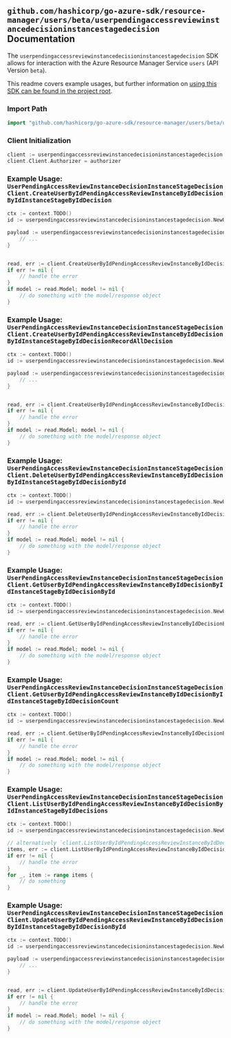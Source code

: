 
## `github.com/hashicorp/go-azure-sdk/resource-manager/users/beta/userpendingaccessreviewinstancedecisioninstancestagedecision` Documentation

The `userpendingaccessreviewinstancedecisioninstancestagedecision` SDK allows for interaction with the Azure Resource Manager Service `users` (API Version `beta`).

This readme covers example usages, but further information on [using this SDK can be found in the project root](https://github.com/hashicorp/go-azure-sdk/tree/main/docs).

### Import Path

```go
import "github.com/hashicorp/go-azure-sdk/resource-manager/users/beta/userpendingaccessreviewinstancedecisioninstancestagedecision"
```


### Client Initialization

```go
client := userpendingaccessreviewinstancedecisioninstancestagedecision.NewUserPendingAccessReviewInstanceDecisionInstanceStageDecisionClientWithBaseURI("https://management.azure.com")
client.Client.Authorizer = authorizer
```


### Example Usage: `UserPendingAccessReviewInstanceDecisionInstanceStageDecisionClient.CreateUserByIdPendingAccessReviewInstanceByIdDecisionByIdInstanceStageByIdDecision`

```go
ctx := context.TODO()
id := userpendingaccessreviewinstancedecisioninstancestagedecision.NewUserPendingAccessReviewInstanceDecisionInstanceStageID("userIdValue", "accessReviewInstanceIdValue", "accessReviewInstanceDecisionItemIdValue", "accessReviewStageIdValue")

payload := userpendingaccessreviewinstancedecisioninstancestagedecision.AccessReviewInstanceDecisionItem{
	// ...
}


read, err := client.CreateUserByIdPendingAccessReviewInstanceByIdDecisionByIdInstanceStageByIdDecision(ctx, id, payload)
if err != nil {
	// handle the error
}
if model := read.Model; model != nil {
	// do something with the model/response object
}
```


### Example Usage: `UserPendingAccessReviewInstanceDecisionInstanceStageDecisionClient.CreateUserByIdPendingAccessReviewInstanceByIdDecisionByIdInstanceStageByIdDecisionRecordAllDecision`

```go
ctx := context.TODO()
id := userpendingaccessreviewinstancedecisioninstancestagedecision.NewUserPendingAccessReviewInstanceDecisionInstanceStageID("userIdValue", "accessReviewInstanceIdValue", "accessReviewInstanceDecisionItemIdValue", "accessReviewStageIdValue")

payload := userpendingaccessreviewinstancedecisioninstancestagedecision.CreateUserByIdPendingAccessReviewInstanceByIdDecisionByIdInstanceStageByIdDecisionRecordAllDecisionRequest{
	// ...
}


read, err := client.CreateUserByIdPendingAccessReviewInstanceByIdDecisionByIdInstanceStageByIdDecisionRecordAllDecision(ctx, id, payload)
if err != nil {
	// handle the error
}
if model := read.Model; model != nil {
	// do something with the model/response object
}
```


### Example Usage: `UserPendingAccessReviewInstanceDecisionInstanceStageDecisionClient.DeleteUserByIdPendingAccessReviewInstanceByIdDecisionByIdInstanceStageByIdDecisionById`

```go
ctx := context.TODO()
id := userpendingaccessreviewinstancedecisioninstancestagedecision.NewUserPendingAccessReviewInstanceDecisionInstanceStageDecisionID("userIdValue", "accessReviewInstanceIdValue", "accessReviewInstanceDecisionItemIdValue", "accessReviewStageIdValue", "accessReviewInstanceDecisionItemId1Value")

read, err := client.DeleteUserByIdPendingAccessReviewInstanceByIdDecisionByIdInstanceStageByIdDecisionById(ctx, id)
if err != nil {
	// handle the error
}
if model := read.Model; model != nil {
	// do something with the model/response object
}
```


### Example Usage: `UserPendingAccessReviewInstanceDecisionInstanceStageDecisionClient.GetUserByIdPendingAccessReviewInstanceByIdDecisionByIdInstanceStageByIdDecisionById`

```go
ctx := context.TODO()
id := userpendingaccessreviewinstancedecisioninstancestagedecision.NewUserPendingAccessReviewInstanceDecisionInstanceStageDecisionID("userIdValue", "accessReviewInstanceIdValue", "accessReviewInstanceDecisionItemIdValue", "accessReviewStageIdValue", "accessReviewInstanceDecisionItemId1Value")

read, err := client.GetUserByIdPendingAccessReviewInstanceByIdDecisionByIdInstanceStageByIdDecisionById(ctx, id)
if err != nil {
	// handle the error
}
if model := read.Model; model != nil {
	// do something with the model/response object
}
```


### Example Usage: `UserPendingAccessReviewInstanceDecisionInstanceStageDecisionClient.GetUserByIdPendingAccessReviewInstanceByIdDecisionByIdInstanceStageByIdDecisionCount`

```go
ctx := context.TODO()
id := userpendingaccessreviewinstancedecisioninstancestagedecision.NewUserPendingAccessReviewInstanceDecisionInstanceStageID("userIdValue", "accessReviewInstanceIdValue", "accessReviewInstanceDecisionItemIdValue", "accessReviewStageIdValue")

read, err := client.GetUserByIdPendingAccessReviewInstanceByIdDecisionByIdInstanceStageByIdDecisionCount(ctx, id)
if err != nil {
	// handle the error
}
if model := read.Model; model != nil {
	// do something with the model/response object
}
```


### Example Usage: `UserPendingAccessReviewInstanceDecisionInstanceStageDecisionClient.ListUserByIdPendingAccessReviewInstanceByIdDecisionByIdInstanceStageByIdDecisions`

```go
ctx := context.TODO()
id := userpendingaccessreviewinstancedecisioninstancestagedecision.NewUserPendingAccessReviewInstanceDecisionInstanceStageID("userIdValue", "accessReviewInstanceIdValue", "accessReviewInstanceDecisionItemIdValue", "accessReviewStageIdValue")

// alternatively `client.ListUserByIdPendingAccessReviewInstanceByIdDecisionByIdInstanceStageByIdDecisions(ctx, id)` can be used to do batched pagination
items, err := client.ListUserByIdPendingAccessReviewInstanceByIdDecisionByIdInstanceStageByIdDecisionsComplete(ctx, id)
if err != nil {
	// handle the error
}
for _, item := range items {
	// do something
}
```


### Example Usage: `UserPendingAccessReviewInstanceDecisionInstanceStageDecisionClient.UpdateUserByIdPendingAccessReviewInstanceByIdDecisionByIdInstanceStageByIdDecisionById`

```go
ctx := context.TODO()
id := userpendingaccessreviewinstancedecisioninstancestagedecision.NewUserPendingAccessReviewInstanceDecisionInstanceStageDecisionID("userIdValue", "accessReviewInstanceIdValue", "accessReviewInstanceDecisionItemIdValue", "accessReviewStageIdValue", "accessReviewInstanceDecisionItemId1Value")

payload := userpendingaccessreviewinstancedecisioninstancestagedecision.AccessReviewInstanceDecisionItem{
	// ...
}


read, err := client.UpdateUserByIdPendingAccessReviewInstanceByIdDecisionByIdInstanceStageByIdDecisionById(ctx, id, payload)
if err != nil {
	// handle the error
}
if model := read.Model; model != nil {
	// do something with the model/response object
}
```
